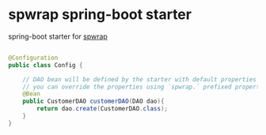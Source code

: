 # spwrap spring-boot starter

spring-boot starter for [spwrap](https://github.com/mhewedy/spwrap)

```java

@Configuration
public class Config {

    // DAO bean will be defined by the starter with default properties 
    // you can override the properties using `spwrap.` prefixed properties
    @Bean
    public CustomerDAO customerDAO(DAO dao){
        return dao.create(CustomerDAO.class);
    }
}
```